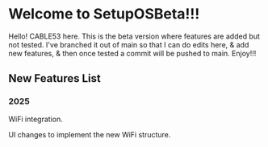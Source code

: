 # Welcome to SetupOSBeta!!! #




Hello! CABLE53 here. This is the beta version where features are added but not tested. I've branched it out of main so that I can do edits here, & add new features, & then once tested a commit will be pushed to main.
Enjoy!!!


## New Features List ##

### 2025 ###
WiFi integration.

UI changes to implement the new WiFi structure.

